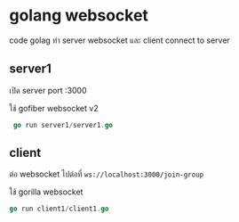 # golang websocket
code golag ทำ server websocket และ client connect to server
## server1
เปิด server port :3000

ใช้ gofiber websocket v2
```go
 go run server1/server1.go
```
## client
ต่อ websocket ไปต่อที่ `ws://localhost:3000/join-group`

ใช้ gorilla websocket
```go
go run client1/client1.go
```